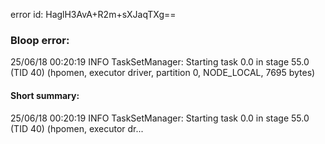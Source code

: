 error id: HaglH3AvA+R2m+sXJaqTXg==
### Bloop error:

25/06/18 00:20:19 INFO TaskSetManager: Starting task 0.0 in stage 55.0 (TID 40) (hpomen, executor driver, partition 0, NODE_LOCAL, 7695 bytes)
#### Short summary: 

25/06/18 00:20:19 INFO TaskSetManager: Starting task 0.0 in stage 55.0 (TID 40) (hpomen, executor dr...